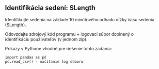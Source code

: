 ## Identifikácia sedení: SLength

Identifikujte sedenia na základe 10 minútového odhadu dĺžky času sedenia (SLength).

Odovzdajte zdrojový kód programu + logovací súbor doplnený o identifikáciu používateľov (v jednom zip).

Príkazy v Pythone vhodné pre riešenie tohto zadania:

```
import pandas as pd
pd.read_csv() - načítanie log súboru
```
